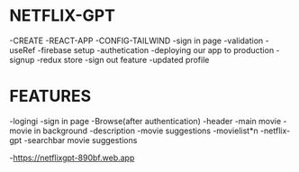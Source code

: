 # NETFLIX-GPT

-CREATE -REACT-APP
-CONFIG-TAILWIND
-sign in page
-validation
-useRef
-firebase setup
-authetication
-deploying our app to production
-signup
-redux store
-sign out feature
-updated profile

# FEATURES

-logingi
-sign in page
-Browse(after authentication)
-header
-main movie
-movie in background
-description
-movie suggestions
-movielist\*n
-netflix-gpt
-searchbar
movie suggestions

-https://netflixgpt-890bf.web.app
